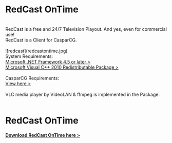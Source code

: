 # RedCast OnTime
<br>
RedCast is a free and 24/7 Television Playout. And yes, even for commercial use!<br>
RedCast is a Client for CasparCG.<br>
<br>
![redcast](redcastontime.jpg)
<br>
System Requirements:<br>
<a href="https://www.microsoft.com/de-ch/download/details.aspx?id=30653" target="_blank" rel="noopener">Microsoft .NET Framework 4.5 or later &gt;</a><br>
<a href="http://www.microsoft.com/download/en/details.aspx?id=5555" target="_blank" rel="noopener">Microsoft Visual C++ 2010 Redistributable Package &gt;</a><br>
<br>
CasparCG Requirements:<br>
<a href="https://github.com/CasparCG/help/wiki/Server:-System-Requirements" target="_blank" rel="noopener">View here &gt;</a><br>
<br>
VLC media player by VideoLAN & ffmpeg is implemented in the Package.<br>
<br>
<h1>RedCast OnTime</h1>
<h4><a href="http://cast.red/download-redcast-ontime/" target="_blank" rel="noopener">Download RedCast OnTime here ></a></h4>
